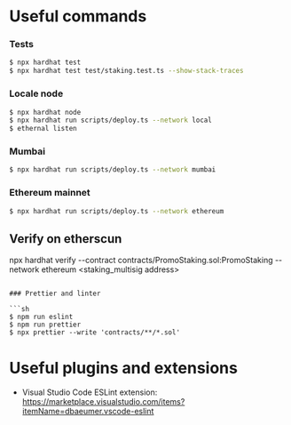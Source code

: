 # Useful commands

### Tests

```sh
$ npx hardhat test
$ npx hardhat test test/staking.test.ts --show-stack-traces
```

### Locale node

```sh
$ npx hardhat node
$ npx hardhat run scripts/deploy.ts --network local
$ ethernal listen
```

### Mumbai

```sh
$ npx hardhat run scripts/deploy.ts --network mumbai
```

### Ethereum mainnet
```sh
$ npx hardhat run scripts/deploy.ts --network ethereum
```

## Verify on etherscun
npx hardhat verify --contract contracts/PromoStaking.sol:PromoStaking --network ethereum <contract address> <staking_multisig address>

```

### Prettier and linter

```sh
$ npm run eslint
$ npm run prettier
$ npx prettier --write 'contracts/**/*.sol'
```

# Useful plugins and extensions

* Visual Studio Code ESLint extension: https://marketplace.visualstudio.com/items?itemName=dbaeumer.vscode-eslint